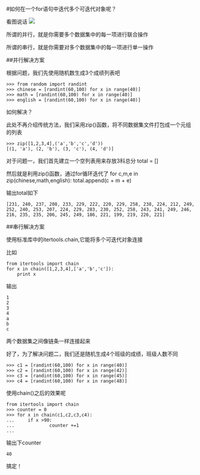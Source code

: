 #如何在一个for语句中迭代多个可迭代对象呢？

看图说话
![](http://i.imgur.com/KdSUXLd.png)

所谓的并行，就是你需要多个数据集中的每一项进行联合操作

所谓的串行，就是你需要对多个数据集中的每一项进行单一操作

##并行解决方案

根据问题，我们先使用随机数生成3个成绩列表吧

	>>> from random import randint
	>>> chinese = [randint(60,100) for x in range(40)]
	>>> math = [randint(60,100) for x in range(40)]
	>>> english = [randint(60,100) for x in range(40)]

如何解决？

此处不再介绍传统方法，我们采用zip()函数，将不同数据集文件打包成一个元组的列表

	>>> zip([1,2,3,4],('a','b','c','d'))
	[(1, 'a'), (2, 'b'), (3, 'c'), (4, 'd')]

对于问题一，我们首先建立一个空列表用来存放3科总分
	total = []

然后就是利用zip()函数，通过for循环迭代了
	for c,m,e in zip(chinese,math,english):
		total.append(c + m + e)

输出total如下

	[231, 240, 237, 208, 233, 229, 222, 220, 229, 258, 238, 224, 212, 249, 252, 240, 253, 207, 224, 229, 283, 230, 252, 258, 243, 241, 249, 246, 216, 235, 235, 206, 245, 249, 186, 221, 199, 219, 226, 221]

##串行解决方案

使用标准库中的itertools.chain,它能将多个可迭代对象连接

比如
	
	from itertools import chain
	for x in chain([1,2,3,4],['a','b','c']):
		print x

输出

	1
	2
	3
	4
	a
	b
	c

两个数据集之间像链条一样连接起来

好了，为了解决问题二，我们还是随机生成4个班级的成绩，班级人数不同

	>>> c1 = [randint(60,100) for x in range(40)]
	>>> c2 = [randint(60,100) for x in range(42)]
	>>> c3 = [randint(60,100) for x in range(45)]
	>>> c4 = [randint(60,100) for x in range(48)]

使用chain()之后的效果呢

	from itertools import chain
	>>> counter = 0
	>>> for x in chain(c1,c2,c3,c4):
	...     if x >90:
	...             counter +=1
	...

输出下counter

	40

搞定！